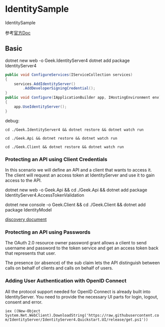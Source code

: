 # IdentitySample

IdentitySample

参考[官方Doc](https://identityserver4.readthedocs.io/en/release/index.html)

## Basic

dotnet new web -o Geek.IdentityServer4
dotnet add package IdentityServer4

```c#
public void ConfigureServices(IServiceCollection services)
{
    services.AddIdentityServer()
        .AddDeveloperSigningCredential();
}
public void Configure(IApplicationBuilder app, IHostingEnvironment env)
{
    app.UseIdentityServer();
}
```

debug:

`cd ./Geek.IdentityServer4 && dotnet restore && dotnet watch run`

`cd ./Geek.Api && dotnet restore && dotnet watch run`

`cd ./Geek.Client && dotnet restore && dotnet watch run`

### Protecting an API using Client Credentials

In this scenario we will define an API and a client that wants to access it. The client will request an access token at IdentityServer and use it to gain access to the API.

dotnet new web -o Geek.Api && cd ./Geek.Api && dotnet add package IdentityServer4.AccessTokenValidation

dotnet new console -o Geek.Client && cd ./Geek.Client && dotnet add package IdentityModel

[discovery document](http://localhost:5000/.well-known/openid-configuration)

### Protecting an API using Passwords

The OAuth 2.0 resource owner password grant allows a client to send username and password to the token service and get an access token back that represents that user.

The presence (or absence) of the sub claim lets the API distinguish between calls on behalf of clients and calls on behalf of users.

### Adding User Authentication with OpenID Connect

All the protocol support needed for OpenID Connect is already built into IdentityServer. You need to provide the necessary UI parts for login, logout, consent and error.

`iex ((New-Object System.Net.WebClient).DownloadString('https://raw.githubusercontent.com/IdentityServer/IdentityServer4.Quickstart.UI/release/get.ps1'))`